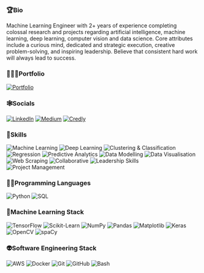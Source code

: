 ### 🏆Bio
Machine Learning Engineer with 2+ years of experience completing colossal research and projects regarding artificial intelligence, machine learning, deep learning, computer vision and data science. Core attributes include a curious mind, dedicated and strategic execution, creative problem-solving, and inspiring leadership. Believe that consistent hard work will always lead to success.

### 🧑🏻‍💻Portfolio 
[![Portfolio](https://img.shields.io/badge/wahidulalamriyad.com-%23253551?style=flat)](http://wahidulalamriyad.com/)

### 🕸️Socials
[![LinkedIn](https://img.shields.io/badge/LinkedIn-%230077B5.svg?logo=linkedin&logoColor=white)](https://www.linkedin.com/in/wahidulalamriyad/) [![Medium](https://img.shields.io/badge/Medium-12100E?logo=medium&logoColor=white)](https://medium.com/@wahidulalamriyad) [![Credly](https://img.shields.io/badge/Credly-%23FF6B00?style=flat&logo=credly&logoColor=white)](https://www.credly.com/users/wahidulalamriyad/badges)

### 🦾Skills
![Machine Learning](https://img.shields.io/badge/Machine%20Learning-%23253551?style=flat&logoColor=white) ![Deep Learning](https://img.shields.io/badge/Deep%20Learning-%23253551?style=flat&logoColor=white) ![Clustering & Classification](https://img.shields.io/badge/Clustering%20&%20Classification-%23253551?style=flat&logoColor=white) ![Regression](https://img.shields.io/badge/Regression-%23253551?style=flat&logoColor=white) ![Predictive Analytics](https://img.shields.io/badge/Predictive%20Analytics-%23253551?style=flat&logoColor=white) ![Data Modelling](https://img.shields.io/badge/Data%20Modelling-%23253551?style=flat&logoColor=white) ![Data Visualisation](https://img.shields.io/badge/Data%20Visualisation-%23253551?style=flat&logoColor=white) ![Web Scraping](https://img.shields.io/badge/Web%20Scraping-%23253551?style=flat&logoColor=white) ![Collaborative](https://img.shields.io/badge/Collaborative-%23253551?style=flat&logoColor=white) ![Leadership Skills](https://img.shields.io/badge/Leadership%20Skills-%23253551?style=flat&logoColor=white) ![Project Management](https://img.shields.io/badge/Project%20Management-%23253551?style=flat&logoColor=white)

### 🥷🏻Programming Languages
![Python](https://img.shields.io/badge/Python-%233776AB?style=flat&logo=python&logoColor=white) ![SQL](https://img.shields.io/badge/SQL-%234169E1?style=flat&logo=postgresql&logoColor=white) 

### 🤖Machine Learning Stack
![TensorFlow](https://img.shields.io/badge/TensorFlow-%23FF6F00?style=flat&logo=tensorflow&logoColor=white) ![Scikit-Learn](https://img.shields.io/badge/Scikit%20Learn-%23F7931E?style=flat&logo=scikitlearn&logoColor=white) ![NumPy](https://img.shields.io/badge/NumPy-%23013243?style=flat&logo=numpy&logoColor=white) ![Pandas](https://img.shields.io/badge/Pandas-%23150458?style=flat&logo=pandas&logoColor=white) ![Matplotlib](https://img.shields.io/badge/Matplotlib-%233F4F75?style=flat&logo=plotly&logoColor=white) ![Keras](https://img.shields.io/badge/Keras-%23D00000?style=flat&logo=keras&logoColor=white) ![OpenCV](https://img.shields.io/badge/OpenCV-%235C3EE8?style=flat&logo=opencv&logoColor=white) ![spaCy](https://img.shields.io/badge/spaCy-%2309A3D5?style=flat&logo=spacy&logoColor=white)

### 👽Software Engineering Stack
![AWS](https://img.shields.io/badge/AWS-%23FF9900?style=flat&logo=awslambda&logoColor=white) ![Docker](https://img.shields.io/badge/Docker-%232496ED?style=flat&logo=docker&logoColor=white) ![Git](https://img.shields.io/badge/Git-%23F05032?style=flat&logo=git&logoColor=white) ![GitHub](https://img.shields.io/badge/GitHub-%23181717?style=flat&logo=github&logoColor=white) ![Bash](https://img.shields.io/badge/Bash-%234EAA25?style=flat&logo=gnubash&logoColor=white)
